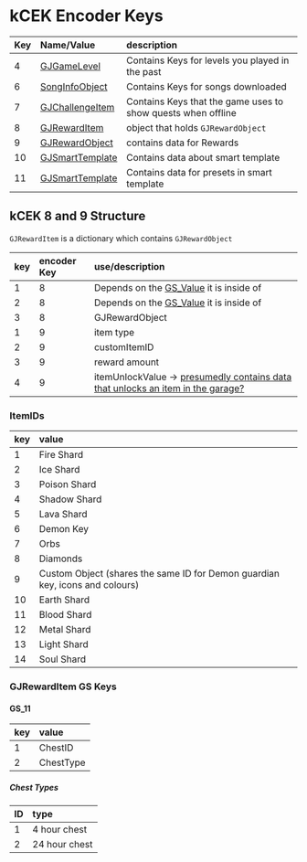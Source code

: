 # kCEK Encoder Keys

| Key | Name/Value                     | description |
| :-- | :----------------------------- | :-----------|
| 4   | [GJGameLevel](resources/client/level.md) | Contains Keys for levels you played in the past |
| 6   | [SongInfoObject](resources/server/song?id=song-structure) | Contains Keys for songs downloaded |
| 7   | [GJChallengeItem](resources/client/gamesave/quests.md) | Contains Keys that the game uses to show quests when offline |
| 8   | [GJRewardItem](resources/client/gamesave/kCEK.md) | object that holds `GJRewardObject` |
| 9   | [GJRewardObject](resources/client/gamesave/kCEK.md) | contains data for Rewards |
| 10  | [GJSmartTemplate](resources/client/gamesave/template.md) | Contains data about smart template |
| 11  | [GJSmartTemplate](resources/client/gamesave/template.md) | Contains data for presets in smart template |

## kCEK 8 and 9 Structure

`GJRewardItem` is a dictionary which contains `GJRewardObject` 

| key | encoder Key | use/description |
|:----|:------------|:------------|
| 1 | 8 | Depends on the [GS_Value](/resources/client/gamesave/GS_Value) it is inside of |
| 2 | 8 | Depends on the [GS_Value](/resources/client/gamesave/GS_Value) it is inside of |
| 3 | 8 | GJRewardObject |
| 1 | 9 | item type |
| 2 | 9 | customItemID |
| 3 | 9 | reward amount |
| 4 | 9 | itemUnlockValue -> [presumedly contains data that unlocks an item in the garage?](https://media.discordapp.net/attachments/801840133355470888/806137688905875496/unknown.png) |

### ItemIDs

| key | value |
|:----|:------|
| 1 | Fire Shard |
| 2 | Ice Shard |
| 3 | Poison Shard |
| 4 | Shadow Shard |
| 5 | Lava Shard |
| 6 | Demon Key |
| 7 | Orbs |
| 8 | Diamonds |
| 9 | Custom Object (shares the same ID for Demon guardian key, icons and colours) |
| 10| Earth Shard |
| 11| Blood Shard |
| 12| Metal Shard |
| 13| Light Shard |
| 14| Soul Shard |

### GJRewardItem GS Keys

#### GS_11

| key | value |
|:----|:------------|
| 1 | ChestID | 
| 2 | ChestType | 

##### Chest Types

| ID | type |
|:---|:-----|
| 1 | 4 hour chest |
| 2 | 24 hour chest |
